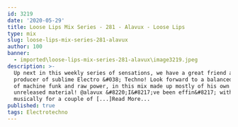 ```yaml
---
id: 3219
date: '2020-05-29'
title: Loose Lips Mix Series - 281 - Alavux - Loose Lips
type: mix
slug: loose-lips-mix-series-281-alavux
author: 100
banner:
  - imported\loose-lips-mix-series-281-alavux\image3219.jpeg
description: >-
  Up next in this weekly series of sensations, we have a great friend and
  producer of sublime Electro &#038; Techno! Look forward to a balanced dosage
  of machine funk and raw power, in this mix made up mostly of his own Alavux
  unreleased material! @alavux &#8220;I&#8217;ve been effin&#8217; with Alavux
  musically for a couple of [...]Read More...
published: true
tags: Electrotechno
---
```

